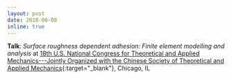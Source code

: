 ```yaml
---
layout: post
date: 2018-06-08
inline: true
---
```


**Talk**: *Surface roughness dependent adhesion: Finite element modelling and analysis* at
[18th U.S. National Congress for Theoretical and Applied Mechanics---Jointly Organized with the Chinese Society of Theoretical and Applied Mechanics](https://sites.northwestern.edu/usnctam2018/){:target="_blank"},
Chicago, IL